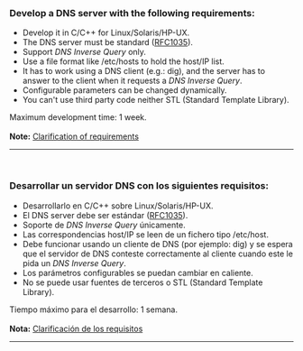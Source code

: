 <br>
<h3>Develop a DNS server with the following requirements:</h3>

<ul><li>Develop it in C/C++ for Linux/Solaris/HP-UX.<br>
</li><li>The DNS server must be standard (<a href='http://tools.ietf.org/html/rfc1035'>RFC1035</a>).<br>
</li><li>Support <i>DNS Inverse Query</i> only.<br>
</li><li>Use a file format like /etc/hosts to hold the host/IP list.<br>
</li><li>It has to work using a DNS client (e.g.: dig), and the server has to answer to the client when it requests a <i>DNS Inverse Query</i>.<br>
</li><li>Configurable parameters can be changed dynamically.<br>
</li><li>You can't use third party code neither STL (Standard Template Library).</li></ul>

Maximum development time: 1 week.<br>
<br>
<b>Note:</b> <a href='http://code.google.com/p/dns-server/wiki/RequirementsClarification'>Clarification of requirements</a>
<br>
<hr />
<br>
<h3>Desarrollar un servidor DNS con los siguientes requisitos:</h3>

<ul><li>Desarrollarlo en C/C++ sobre Linux/Solaris/HP-UX.<br>
</li><li>El DNS server debe ser estándar (<a href='http://tools.ietf.org/html/rfc1035'>RFC1035</a>).<br>
</li><li>Soporte de <i>DNS Inverse Query</i> únicamente.<br>
</li><li>Las correspondencias host/IP se leen de un fichero tipo /etc/host.<br>
</li><li>Debe funcionar usando un cliente de DNS (por ejemplo: dig) y se espera que el servidor de DNS conteste correctamente al cliente cuando este le pida un <i>DNS Inverse Query</i>.<br>
</li><li>Los parámetros configurables se puedan cambiar en caliente.<br>
</li><li>No se puede usar fuentes de terceros o STL (Standard Template Library).</li></ul>

Tiempo máximo para el desarrollo: 1 semana.<br>
<br>
<b>Nota:</b> <a href='http://code.google.com/p/dns-server/wiki/RequirementsClarification'>Clarificación de los requisitos</a>
<br>
<hr />